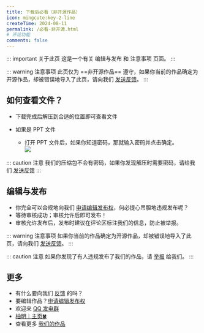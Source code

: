 ```yaml
---
title: 下载后必看（非开源作品）
icon: mingcute:key-2-line
createTime: 2024-08-11
permalink: /必看-非开源.html
# 评论功能
comments: false
---
```


::: important 关于此页
这是一个有关 编辑与发布 和 注意事项 页面。
:::

::: warning 注意事项
此页仅为 ==非开源作品== 遵守，如果你当前的作品确定为开源作品，却被错误地导入了此页，请向我们 [发送反馈](/notes/反馈中心/反馈.html)。
:::

## <Icon name="mingcute:file-zip-line" color="currentColor" /> 如何查看文件？

- 下载完成后解压到合适的位置即可查看文件
- 如果是 PPT 文件

  - 打开 PPT 文件后，如果你知道密码，那就输入密码并点击确定。  
![](https://image.youming.us.kg/ppt-mm.png)

::: caution 注意
我们的压缩包不会有密码，如果你发现解压时需要密码，请给我们 [发送反馈](/notes/反馈中心/反馈.html)
:::

## <Icon name="mingcute:pencil-3-line" color="currentColor" /> 编辑与发布

- 你完全可以合规地向我们 [申请编辑发布权](/notes/反馈中心/申请编辑发布权.html)，何必提心吊胆地违规发布呢？
- 等待审核成功；审核允许后即可发布！
- 审核允许发布后，发布时建议在评论区标注我们的信息，防止被举报。

::: warning 注意事项
如果你当前的作品确定为开源作品，却被错误地导入了此页，请向我们 [发送反馈](/notes/反馈中心/反馈.html)。
:::

::: caution 注意
如果你发现了有人违规发布了我们的作品，请 [举报](/notes/反馈中心/举报违规行为.html) 给我们。
:::

## <Icon name="mingcute:more-3-line" color="currentColor" /> 更多

- 有什么要向我们 [反馈](/notes/反馈中心/) 的吗？
- 要编辑作品？[申请编辑发布权](/notes/反馈中心/申请编辑发布权.html)
- 欢迎来 [QQ 发电群](/链接.html#qq-群)
- [柚明︱主页🍀](https://home.youming.us.kg/)
- 查看更多 [我们的作品](/notes/MC-鼠标指针)
